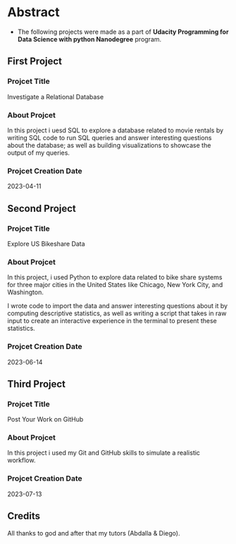 # Abstract 

* The following projects were made as a part of **Udacity Programming for Data Science with python Nanodegree** program.

## First Project

### Projcet Title
Investigate a Relational Database

### About Projcet 
In this project i uesd SQL to explore a database related to movie rentals by writing SQL code to run SQL queries and answer interesting questions about the database; as well as building visualizations to showcase the output of my queries.

### Projcet Creation Date
 2023-04-11

## Second Project

### Projcet Title
Explore US Bikeshare Data

### About Projcet 
In this project, i used Python to explore data related to bike share systems for three major cities in the United States like Chicago, New York City, and Washington. 

I wrote code to import the data and answer interesting questions about it by computing descriptive statistics, as well as writing a script that takes in raw input to create an interactive experience in the terminal to present these statistics.

### Projcet Creation Date
2023-06-14

## Third Project

### Projcet Title
Post Your Work on GitHub

### About Projcet
In this project i used my Git and GitHub skills to simulate a realistic workflow. 

### Projcet Creation Date
2023-07-13


 



 


## Credits

 All thanks to god and after that my tutors (Abdalla & Diego).